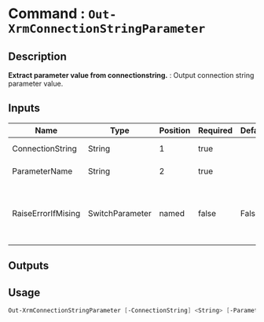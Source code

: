 ﻿# Command : `Out-XrmConnectionStringParameter` 

## Description

**Extract parameter value from connectionstring.** : Output connection string parameter value.

## Inputs

Name|Type|Position|Required|Default|Description
----|----|--------|--------|-------|-----------
ConnectionString|String|1|true||Connection string.
ParameterName|String|2|true||Parameter name.
RaiseErrorIfMising|SwitchParameter|named|false|False|If parameter is not found, throw an exception.

## Outputs

## Usage

```Powershell 
Out-XrmConnectionStringParameter [-ConnectionString] <String> [-ParameterName] <String> [-RaiseErrorIfMising] [<CommonParameters>]
``` 


